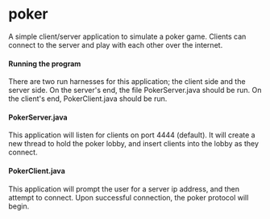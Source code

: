 # poker
A simple client/server application to simulate a poker game.
Clients can connect to the server and play with each other over the internet.

#### Running the program
There are two run harnesses for this application; the client side and the server side.
On the server's end, the file PokerServer.java should be run. On the client's end, PokerClient.java should be run.

#### PokerServer.java
This application will listen for clients on port 4444 (default). It will create a new thread to hold the poker lobby, and insert clients into the lobby as they connect.

#### PokerClient.java
This application will prompt the user for a server ip address, and then attempt to connect. Upon successful connection, the poker protocol will begin.
